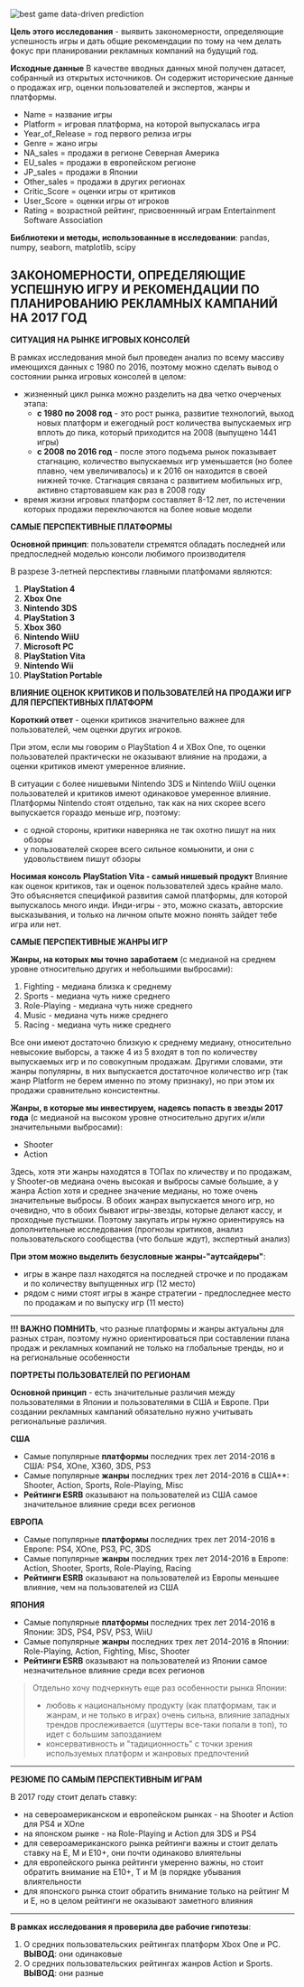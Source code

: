 
![best game data-driven prediction](./misc/game-prediction.png)


**Цель этого исследования** - выявить закономерности, определяющие успешность игры и дать общие рекомендации по тому на чем делать фокус при планировании рекламных компаний на будущий год.

**Исходные данные** В качестве вводных данных мной получен датасет, собранный из открытых источников. Он содержит исторические данные о продажах игр, оценки пользователей и экспертов, жанры и платформы. 

- Name = название игры
- Platform = игровая платформа, на которой выпускалась игра	 
- Year_of_Release = год первого релиза игры	
- Genre	= жано игры
- NA_sales = продажи в регионе Северная Америка 	
- EU_sales = продажи в европейском регионе 	
- JP_sales = продажи в Японии
- Other_sales = продажи в других регионах	
- Critic_Score = оценки игры от критиков 
- User_Score = оценки игры от игроков	
- Rating = возрастной рейтинг, присвоеннный играм Entertainment Software Association

**Библиотеки и методы, использованные в исследовании**:
pandas, numpy, seaborn, matplotlib, scipy

## ЗАКОНОМЕРНОСТИ, ОПРЕДЕЛЯЮЩИЕ УСПЕШНУЮ ИГРУ И РЕКОМЕНДАЦИИ ПО ПЛАНИРОВАНИЮ РЕКЛАМНЫХ КАМПАНИЙ НА 2017 ГОД

**СИТУАЦИЯ НА РЫНКЕ ИГРОВЫХ КОНСОЛЕЙ**

В рамках исследования мной был проведен анализ по всему массиву имеющихся данных с 1980 по 2016, поэтому можно сделать вывод о состоянии рынка игровых консолей в целом:
- жизненный цикл рынка можно разделить на два четко очерченых этапа:
    - **с 1980 по 2008 год** - это рост рынка, развитие технологий, выход новых платформ и ежегодный рост количества выпускаемых игр вплоть до пика, который приходится на 2008 (выпущено 1441 игры) 
    - **с 2008 по 2016 год** - после этого подъема рынок показывает стагнацию, количество выпускаемых игр уменьшается (но более плавно, чем увеличивалось) и к 2016 он находится в своей нижней точке. Стагнация связана с развитием мобильных игр, активно стартовавшем как раз в 2008 году
- время жизни игровых платформ составляет 8-12 лет, по истечении которых продажи переключаются на более новые модели 

**САМЫЕ ПЕРСПЕКТИВНЫЕ ПЛАТФОРМЫ**

**Основной принцип**: пользователи стремятся обладать последней или предпоследней моделью консоли любимого производителя

В разрезе 3-летней перспективы главными платфомами являются:
1. **PlayStation 4** 
2. **Xbox One**
3. **Nintendo 3DS**
4. **PlayStation 3**
5. **Xbox 360**
6. **Nintendo WiiU**
7. **Microsoft PC**
8. **PlayStation Vita**
9. **Nintendo Wii**
10. **PlayStation Portable**

**ВЛИЯНИЕ ОЦЕНОК КРИТИКОВ И ПОЛЬЗОВАТЕЛЕЙ НА ПРОДАЖИ ИГР ДЛЯ ПЕРСПЕКТИВНЫХ ПЛАТФОРМ**

**Короткий ответ** - оценки критиков значительно важнее для пользователей, чем оценки других игроков.

При этом, если мы говорим о PlayStation 4 и XBox One, то оценки пользователей практически не оказывают влияние на продажи, а оценки критиков имеют умеренное влияние.

В ситуации с более нишевыми Nintendo 3DS и Nintendo WiiU оценки пользователей и критиков имеют одинаковое умеренное влияние. Платформы Nintendo стоят отдельно, так как на них скорее всего выпускается гораздо меньше игр, поэтому:
- с одной стороны, критики наверняка не так охотно пишут на них обзоры
- у пользователей скорее всего сильное комьюнити, и они с удовольствием пишут обзоры

**Носимая консоль PlayStation Vita - самый нишевый продукт** Влияние как оценок критиков, так и оценок пользователей здесь крайне мало. Это объясняется спецификой развития самой платформы, для которой выпускалось много инди. Инди-игры - это, можно сказать, авторские высказывания, и только на личном опыте можно понять зайдет тебе игра или нет.

**САМЫЕ ПЕРСПЕКТИВНЫЕ ЖАНРЫ ИГР**

**Жанры, на которых мы точно заработаем** (с медианой на среднем уровне относительно других и небольшими выбросами):
1. Fighting - медиана близка к среднему
2. Sports - медиана чуть ниже среднего
3. Role-Playing - медиана чуть ниже среднего
4. Music - медиана чуть ниже среднего
5. Racing - медиана чуть ниже среднего

Все они имеют достаточно близкую к среднему медиану, относительно невысокие выборсы, а также 4 из 5 входят в топ по количеству выпускаемых игр и по совокупным продажам. Другими словами, эти жанры популярны, в них выпускается достаточное количество игр (так жанр Platform не берем именно по этому признаку), но при этом их продажи сравнительно консистентны.

**Жанры, в которые мы инвестируем, надеясь попасть в звезды 2017 года** (с медианой на высоком уровне относительно других и/или значительными выбросами):
- Shooter
- Action

Здесь, хотя эти жанры находятся в ТОПах по кличеству и по продажам, у Shooter-ов медиана очень высокая и выбросы самые большие, а у жанра Action хотя и среднее значение медианы, но тоже очень значительные выбросы. В обоих жанрах выпускается много игр, но очевидно, что в обоих бывают игры-звезды, которые делают кассу, и проходные пустышки. Поэтому закупать игры нужно ориентируясь на дополнительные исследования (прогнозы критиков, анализ пользовательского сообщества (что больше ждут), экспертный анализ)

**При этом можно выделить безусловные жанры-"аутсайдеры"**:
- игры в жанре пазл находятся на последней строчке и по продажам и по количеству выпущенных игр (12 место)
- рядом с ними стоят игры в жанре стратегии - предпоследнее место по продажам и по выпуску игр (11 место)
___

**!!! ВАЖНО ПОМНИТЬ**, что разные платформы и жанры актуальны для разных стран, поэтому нужно ориентироваться при составлении плана продаж и рекламных компаний не только на глобальные тренды, но и на региональные особенности

**ПОРТРЕТЫ ПОЛЬЗОВАТЕЛЕЙ ПО РЕГИОНАМ**

**Основной принцип** - есть значительные различия между пользователями в Японии и пользователями в США и Европе. При создании рекламных кампаний обязательно нужно учитывать региональные различия.

**США**
- Самые популярные **платформы** последних трех лет 2014-2016 в США: PS4, XOne, X360, 3DS, PS3
- Самые популярные **жанры** последних трех лет 2014-2016 в США**: Shooter, Action, Sports, Role-Playing, Misc
- **Рейтинги ESRB** оказывают на пользователей из США самое значительное влияние среди всех регионов

**ЕВРОПА**
- Самые популярные **платформы** последних трех лет 2014-2016 в Европе: PS4, XOne, PS3, PC, 3DS
- Самые популярные **жанры** последних трех лет 2014-2016 в Европе: Action, Shooter, Sports, Role-Playing, Racing
- **Рейтинги ESRB** оказывают на пользователей из Европы меньшее влияние, чем на пользователей из США

**ЯПОНИЯ**
- Самые популярные **платформы** последних трех лет 2014-2016 в Японии: 3DS, PS4, PSV, PS3, WiiU
- Самые популярные **жанры** последних трех лет 2014-2016 в Японии: Role-Playing, Action, Fighting, Misc, Shooter
- **Рейтинги ESRB** оказывают на пользователей из Японии самое незначительное влияние среди всех регионов

>Отдельно хочу подчеркнуть еще раз особенности рынка Японии: 
>
>- любовь к национальному продукту (как платформам, так и жанрам, и не только в играх) очень сильна, влияние западных трендов прослеживается (шуттеры все-таки попали в топ), то идет с большим запозданием
>- консервативность и "тадиционность" с точки зрения используемых платформ и жанровых предпочтений
___

**РЕЗЮМЕ ПО САМЫМ ПЕРСПЕКТИВНЫМ ИГРАМ**

В 2017 году стоит делать ставку:
- на североамериканском и европейском рынках - на Shooter и Action для PS4 и XOne
- на японском рынке - на Role-Playing и Action для 3DS и PS4 
- для североамериканского рынка рейтинги важны и стоит делать ставку на Е, М и Е10+, они почти одинаково влиятельны
- для европейского рынка рейтинги умеренно важны, но стоит обратить внимание на Е10+, Т и М (в порядке убывания влиятельности
- для японского рынка стоит обратить внимание только на рейтинг М и Е, но в целом рейтинги не оказывают заметного влияния

___

**В рамках исследования я проверила две рабочие гипотезы**:
1. О средних пользовательских рейтингах платформ Xbox One и PC. **ВЫВОД**: они одинаковые
2. О средних пользовательских рейтингах жанров Action и Sports. **ВЫВОД**: они разные